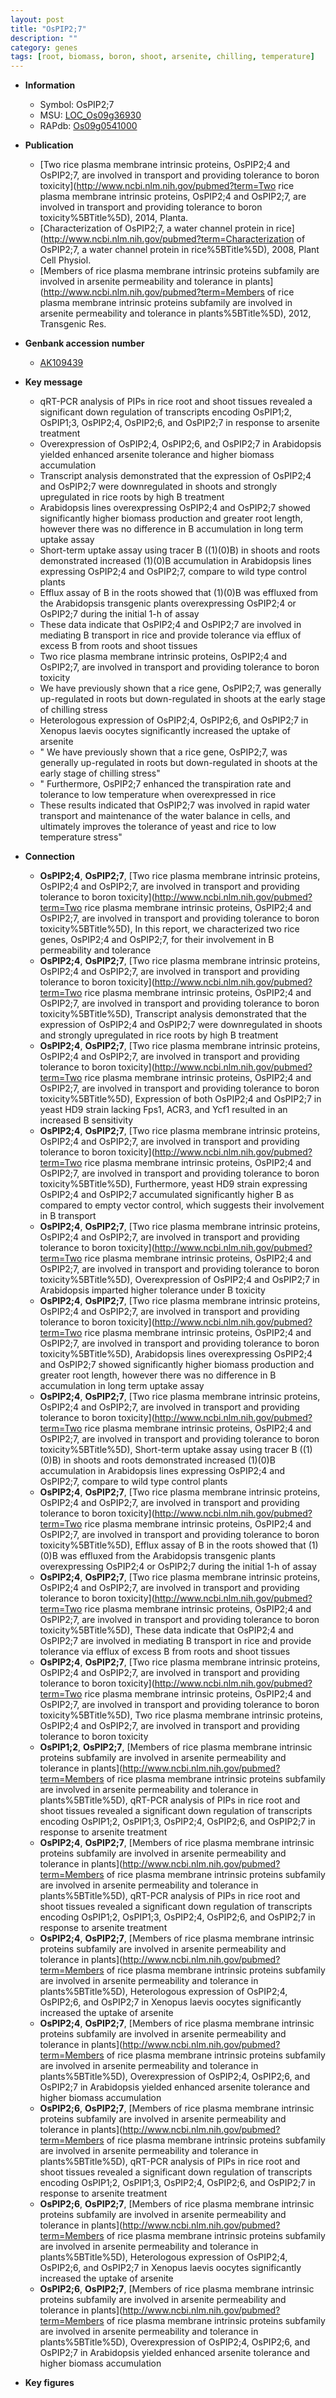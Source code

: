 ```yaml
---
layout: post
title: "OsPIP2;7"
description: ""
category: genes
tags: [root, biomass, boron, shoot, arsenite, chilling, temperature]
---
```


* **Information**  
    + Symbol: OsPIP2;7  
    + MSU: [LOC_Os09g36930](http://rice.plantbiology.msu.edu/cgi-bin/ORF_infopage.cgi?orf=LOC_Os09g36930)  
    + RAPdb: [Os09g0541000](http://rapdb.dna.affrc.go.jp/viewer/gbrowse_details/irgsp1?name=Os09g0541000)  

* **Publication**  
    + [Two rice plasma membrane intrinsic proteins, OsPIP2;4 and OsPIP2;7, are involved in transport and providing tolerance to boron toxicity](http://www.ncbi.nlm.nih.gov/pubmed?term=Two rice plasma membrane intrinsic proteins, OsPIP2;4 and OsPIP2;7, are involved in transport and providing tolerance to boron toxicity%5BTitle%5D), 2014, Planta.
    + [Characterization of OsPIP2;7, a water channel protein in rice](http://www.ncbi.nlm.nih.gov/pubmed?term=Characterization of OsPIP2;7, a water channel protein in rice%5BTitle%5D), 2008, Plant Cell Physiol.
    + [Members of rice plasma membrane intrinsic proteins subfamily are involved in arsenite permeability and tolerance in plants](http://www.ncbi.nlm.nih.gov/pubmed?term=Members of rice plasma membrane intrinsic proteins subfamily are involved in arsenite permeability and tolerance in plants%5BTitle%5D), 2012, Transgenic Res.

* **Genbank accession number**  
    + [AK109439](http://www.ncbi.nlm.nih.gov/nuccore/AK109439)

* **Key message**  
    + qRT-PCR analysis of PIPs in rice root and shoot tissues revealed a significant down regulation of transcripts encoding OsPIP1;2, OsPIP1;3, OsPIP2;4, OsPIP2;6, and OsPIP2;7 in response to arsenite treatment
    + Overexpression of OsPIP2;4, OsPIP2;6, and OsPIP2;7 in Arabidopsis yielded enhanced arsenite tolerance and higher biomass accumulation
    + Transcript analysis demonstrated that the expression of OsPIP2;4 and OsPIP2;7 were downregulated in shoots and strongly upregulated in rice roots by high B treatment
    + Arabidopsis lines overexpressing OsPIP2;4 and OsPIP2;7 showed significantly higher biomass production and greater root length, however there was no difference in B accumulation in long term uptake assay
    + Short-term uptake assay using tracer B ((1)(0)B) in shoots and roots demonstrated increased (1)(0)B accumulation in Arabidopsis lines expressing OsPIP2;4 and OsPIP2;7, compare to wild type control plants
    + Efflux assay of B in the roots showed that (1)(0)B was effluxed from the Arabidopsis transgenic plants overexpressing OsPIP2;4 or OsPIP2;7 during the initial 1-h of assay
    + These data indicate that OsPIP2;4 and OsPIP2;7 are involved in mediating B transport in rice and provide tolerance via efflux of excess B from roots and shoot tissues
    + Two rice plasma membrane intrinsic proteins, OsPIP2;4 and OsPIP2;7, are involved in transport and providing tolerance to boron toxicity
    + We have previously shown that a rice gene, OsPIP2;7, was generally up-regulated in roots but down-regulated in shoots at the early stage of chilling stress
    + Heterologous expression of OsPIP2;4, OsPIP2;6, and OsPIP2;7 in Xenopus laevis oocytes significantly increased the uptake of arsenite
    + " We have previously shown that a rice gene, OsPIP2;7, was generally up-regulated in roots but down-regulated in shoots at the early stage of chilling stress"
    + " Furthermore, OsPIP2;7 enhanced the transpiration rate and tolerance to low temperature when overexpressed in rice
    + These results indicated that OsPIP2;7 was involved in rapid water transport and maintenance of the water balance in cells, and ultimately improves the tolerance of yeast and rice to low temperature stress"

* **Connection**  
    + __OsPIP2;4__, __OsPIP2;7__, [Two rice plasma membrane intrinsic proteins, OsPIP2;4 and OsPIP2;7, are involved in transport and providing tolerance to boron toxicity](http://www.ncbi.nlm.nih.gov/pubmed?term=Two rice plasma membrane intrinsic proteins, OsPIP2;4 and OsPIP2;7, are involved in transport and providing tolerance to boron toxicity%5BTitle%5D),  In this report, we characterized two rice genes, OsPIP2;4 and OsPIP2;7, for their involvement in B permeability and tolerance
    + __OsPIP2;4__, __OsPIP2;7__, [Two rice plasma membrane intrinsic proteins, OsPIP2;4 and OsPIP2;7, are involved in transport and providing tolerance to boron toxicity](http://www.ncbi.nlm.nih.gov/pubmed?term=Two rice plasma membrane intrinsic proteins, OsPIP2;4 and OsPIP2;7, are involved in transport and providing tolerance to boron toxicity%5BTitle%5D),  Transcript analysis demonstrated that the expression of OsPIP2;4 and OsPIP2;7 were downregulated in shoots and strongly upregulated in rice roots by high B treatment
    + __OsPIP2;4__, __OsPIP2;7__, [Two rice plasma membrane intrinsic proteins, OsPIP2;4 and OsPIP2;7, are involved in transport and providing tolerance to boron toxicity](http://www.ncbi.nlm.nih.gov/pubmed?term=Two rice plasma membrane intrinsic proteins, OsPIP2;4 and OsPIP2;7, are involved in transport and providing tolerance to boron toxicity%5BTitle%5D),  Expression of both OsPIP2;4 and OsPIP2;7 in yeast HD9 strain lacking Fps1, ACR3, and Ycf1 resulted in an increased B sensitivity
    + __OsPIP2;4__, __OsPIP2;7__, [Two rice plasma membrane intrinsic proteins, OsPIP2;4 and OsPIP2;7, are involved in transport and providing tolerance to boron toxicity](http://www.ncbi.nlm.nih.gov/pubmed?term=Two rice plasma membrane intrinsic proteins, OsPIP2;4 and OsPIP2;7, are involved in transport and providing tolerance to boron toxicity%5BTitle%5D),  Furthermore, yeast HD9 strain expressing OsPIP2;4 and OsPIP2;7 accumulated significantly higher B as compared to empty vector control, which suggests their involvement in B transport
    + __OsPIP2;4__, __OsPIP2;7__, [Two rice plasma membrane intrinsic proteins, OsPIP2;4 and OsPIP2;7, are involved in transport and providing tolerance to boron toxicity](http://www.ncbi.nlm.nih.gov/pubmed?term=Two rice plasma membrane intrinsic proteins, OsPIP2;4 and OsPIP2;7, are involved in transport and providing tolerance to boron toxicity%5BTitle%5D),  Overexpression of OsPIP2;4 and OsPIP2;7 in Arabidopsis imparted higher tolerance under B toxicity
    + __OsPIP2;4__, __OsPIP2;7__, [Two rice plasma membrane intrinsic proteins, OsPIP2;4 and OsPIP2;7, are involved in transport and providing tolerance to boron toxicity](http://www.ncbi.nlm.nih.gov/pubmed?term=Two rice plasma membrane intrinsic proteins, OsPIP2;4 and OsPIP2;7, are involved in transport and providing tolerance to boron toxicity%5BTitle%5D),  Arabidopsis lines overexpressing OsPIP2;4 and OsPIP2;7 showed significantly higher biomass production and greater root length, however there was no difference in B accumulation in long term uptake assay
    + __OsPIP2;4__, __OsPIP2;7__, [Two rice plasma membrane intrinsic proteins, OsPIP2;4 and OsPIP2;7, are involved in transport and providing tolerance to boron toxicity](http://www.ncbi.nlm.nih.gov/pubmed?term=Two rice plasma membrane intrinsic proteins, OsPIP2;4 and OsPIP2;7, are involved in transport and providing tolerance to boron toxicity%5BTitle%5D),  Short-term uptake assay using tracer B ((1)(0)B) in shoots and roots demonstrated increased (1)(0)B accumulation in Arabidopsis lines expressing OsPIP2;4 and OsPIP2;7, compare to wild type control plants
    + __OsPIP2;4__, __OsPIP2;7__, [Two rice plasma membrane intrinsic proteins, OsPIP2;4 and OsPIP2;7, are involved in transport and providing tolerance to boron toxicity](http://www.ncbi.nlm.nih.gov/pubmed?term=Two rice plasma membrane intrinsic proteins, OsPIP2;4 and OsPIP2;7, are involved in transport and providing tolerance to boron toxicity%5BTitle%5D),  Efflux assay of B in the roots showed that (1)(0)B was effluxed from the Arabidopsis transgenic plants overexpressing OsPIP2;4 or OsPIP2;7 during the initial 1-h of assay
    + __OsPIP2;4__, __OsPIP2;7__, [Two rice plasma membrane intrinsic proteins, OsPIP2;4 and OsPIP2;7, are involved in transport and providing tolerance to boron toxicity](http://www.ncbi.nlm.nih.gov/pubmed?term=Two rice plasma membrane intrinsic proteins, OsPIP2;4 and OsPIP2;7, are involved in transport and providing tolerance to boron toxicity%5BTitle%5D),  These data indicate that OsPIP2;4 and OsPIP2;7 are involved in mediating B transport in rice and provide tolerance via efflux of excess B from roots and shoot tissues
    + __OsPIP2;4__, __OsPIP2;7__, [Two rice plasma membrane intrinsic proteins, OsPIP2;4 and OsPIP2;7, are involved in transport and providing tolerance to boron toxicity](http://www.ncbi.nlm.nih.gov/pubmed?term=Two rice plasma membrane intrinsic proteins, OsPIP2;4 and OsPIP2;7, are involved in transport and providing tolerance to boron toxicity%5BTitle%5D), Two rice plasma membrane intrinsic proteins, OsPIP2;4 and OsPIP2;7, are involved in transport and providing tolerance to boron toxicity
    + __OsPIP1;2__, __OsPIP2;7__, [Members of rice plasma membrane intrinsic proteins subfamily are involved in arsenite permeability and tolerance in plants](http://www.ncbi.nlm.nih.gov/pubmed?term=Members of rice plasma membrane intrinsic proteins subfamily are involved in arsenite permeability and tolerance in plants%5BTitle%5D),  qRT-PCR analysis of PIPs in rice root and shoot tissues revealed a significant down regulation of transcripts encoding OsPIP1;2, OsPIP1;3, OsPIP2;4, OsPIP2;6, and OsPIP2;7 in response to arsenite treatment
    + __OsPIP2;4__, __OsPIP2;7__, [Members of rice plasma membrane intrinsic proteins subfamily are involved in arsenite permeability and tolerance in plants](http://www.ncbi.nlm.nih.gov/pubmed?term=Members of rice plasma membrane intrinsic proteins subfamily are involved in arsenite permeability and tolerance in plants%5BTitle%5D),  qRT-PCR analysis of PIPs in rice root and shoot tissues revealed a significant down regulation of transcripts encoding OsPIP1;2, OsPIP1;3, OsPIP2;4, OsPIP2;6, and OsPIP2;7 in response to arsenite treatment
    + __OsPIP2;4__, __OsPIP2;7__, [Members of rice plasma membrane intrinsic proteins subfamily are involved in arsenite permeability and tolerance in plants](http://www.ncbi.nlm.nih.gov/pubmed?term=Members of rice plasma membrane intrinsic proteins subfamily are involved in arsenite permeability and tolerance in plants%5BTitle%5D),  Heterologous expression of OsPIP2;4, OsPIP2;6, and OsPIP2;7 in Xenopus laevis oocytes significantly increased the uptake of arsenite
    + __OsPIP2;4__, __OsPIP2;7__, [Members of rice plasma membrane intrinsic proteins subfamily are involved in arsenite permeability and tolerance in plants](http://www.ncbi.nlm.nih.gov/pubmed?term=Members of rice plasma membrane intrinsic proteins subfamily are involved in arsenite permeability and tolerance in plants%5BTitle%5D),  Overexpression of OsPIP2;4, OsPIP2;6, and OsPIP2;7 in Arabidopsis yielded enhanced arsenite tolerance and higher biomass accumulation
    + __OsPIP2;6__, __OsPIP2;7__, [Members of rice plasma membrane intrinsic proteins subfamily are involved in arsenite permeability and tolerance in plants](http://www.ncbi.nlm.nih.gov/pubmed?term=Members of rice plasma membrane intrinsic proteins subfamily are involved in arsenite permeability and tolerance in plants%5BTitle%5D),  qRT-PCR analysis of PIPs in rice root and shoot tissues revealed a significant down regulation of transcripts encoding OsPIP1;2, OsPIP1;3, OsPIP2;4, OsPIP2;6, and OsPIP2;7 in response to arsenite treatment
    + __OsPIP2;6__, __OsPIP2;7__, [Members of rice plasma membrane intrinsic proteins subfamily are involved in arsenite permeability and tolerance in plants](http://www.ncbi.nlm.nih.gov/pubmed?term=Members of rice plasma membrane intrinsic proteins subfamily are involved in arsenite permeability and tolerance in plants%5BTitle%5D),  Heterologous expression of OsPIP2;4, OsPIP2;6, and OsPIP2;7 in Xenopus laevis oocytes significantly increased the uptake of arsenite
    + __OsPIP2;6__, __OsPIP2;7__, [Members of rice plasma membrane intrinsic proteins subfamily are involved in arsenite permeability and tolerance in plants](http://www.ncbi.nlm.nih.gov/pubmed?term=Members of rice plasma membrane intrinsic proteins subfamily are involved in arsenite permeability and tolerance in plants%5BTitle%5D),  Overexpression of OsPIP2;4, OsPIP2;6, and OsPIP2;7 in Arabidopsis yielded enhanced arsenite tolerance and higher biomass accumulation

* **Key figures**  


